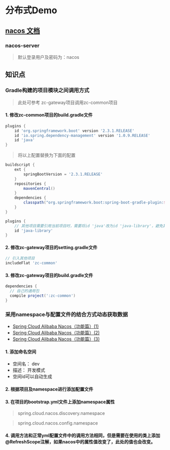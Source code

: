 # 分布式Demo

## [nacos 文档](https://nacos.io/zh-cn/docs/quick-start-spring-cloud.html)

### nacos-server

> 默认登录用户及密码为：nacos

## 知识点

### Gradle构建的项目模块之间调用方式

> 此处可参考 zc-gateway项目调用zc-common项目

#### 1. 修改zc-common项目的build.gradle文件
```gradle
plugins {
    id 'org.springframework.boot' version '2.3.1.RELEASE'
    id 'io.spring.dependency-management' version '1.0.9.RELEASE'
    id 'java'
}
```
> 将以上配置替换为下面的配置
```gradle
buildscript {
    ext {
        springBootVersion = '2.3.1.RELEASE'
    }
    repositories {
        mavenCentral()
    }
    dependencies {
        classpath("org.springframework.boot:spring-boot-gradle-plugin:${springBootVersion}")
    }
}

plugins {
    // 其他项目需要引用当前项目时，需要将id 'java'改为id 'java-library'，避免其他项目调用时报乱码错误。
    id 'java-library'
}
```
#### 2. 修改zc-gateway项目的setting.gradle文件
```gradle
// 引入其他项目
includeFlat 'zc-common'
```
#### 3. 修改zc-gateway项目的build.gradle文件
```gradle
dependencies {
  // 自己的通用包
  compile project(':zc-common')
}
```

### 采用namespace与配置文件的结合方式动态获取数据

- [Spring Cloud Alibaba Nacos（功能篇）(1)](https://zhuanlan.zhihu.com/p/68700978)
- [Spring Cloud Alibaba Nacos（功能篇）(2)](https://zhuanlan.zhihu.com/p/91827339)
- [Spring Cloud Alibaba Nacos（功能篇）(3)](https://zhuanlan.zhihu.com/p/92782024)

#### 1. 添加命名空间

- 空间名： dev
- 描述： 开发模式
- 空间id可以自动生成

#### 2. 根据项目及namespace进行添加配置文件

#### 3. 在项目的bootstrap.yml文件上添加namespace属性

> spring.cloud.nacos.discovery.namespace

> spring.cloud.nacos.config.namespace

#### 4. 调用方法和正常yml配置文件中的调用方法相同，但是需要在使用的类上添加@RefreshScope注解，如果nacos中的属性值改变了，此处的值也会改变。